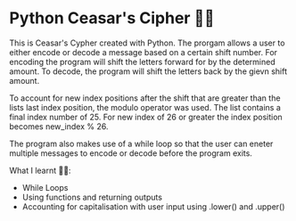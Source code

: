 # Python Ceasar's Cipher 🐍📘

This is Ceasar's Cypher created with Python. 
The prorgam allows a user to either encode or decode a message based on a certain 
shift number. For encoding the program will shift the letters forward for by the determined amount. 
To decode, the program will shift the letters back by the gievn shift amount. 

To account for new index positions after the shift that are greater than the lists last index position, 
the modulo operator was used. The list contains a final index number of 25. For new index of 26 or greater the 
index position becomes new_index % 26.

The program also makes use of a while loop so that the user can eneter multiple messages to encode or decode 
before the program exits. 

What I learnt 🧑‍💻: 
- While Loops 
- Using functions and returning outputs 
- Accounting for capitalisation with user input using .lower() and .upper()
